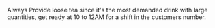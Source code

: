 Always Provide loose tea since it's the most demanded drink with large quantities, get ready at 10 to 12AM for a shift in the customers number.
